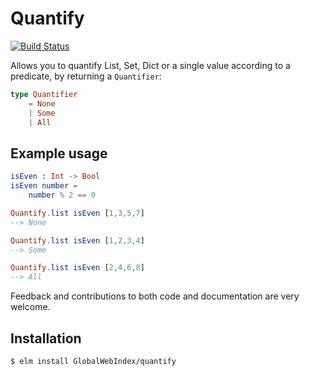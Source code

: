 # Quantify

[![Build Status](https://travis-ci.org/GlobalWebIndex/quantify.svg?branch=master)](https://travis-ci.org/GlobalWebIndex/quantify)

Allows you to quantify List, Set, Dict or a single value according to a predicate, by returning a `Quantifier`:

```elm
type Quantifier
    = None
    | Some
    | All
```

## Example usage

```elm
isEven : Int -> Bool
isEven number =
    number % 2 == 0

Quantify.list isEven [1,3,5,7]
--> None

Quantify.list isEven [1,2,3,4]
--> Some

Quantify.list isEven [2,4,6,8]
--> All
```

Feedback and contributions to both code and documentation are very welcome.

## Installation

```
$ elm install GlobalWebIndex/quantify
```
